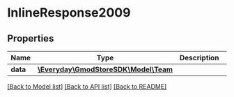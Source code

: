 # InlineResponse2009

## Properties
Name | Type | Description | Notes
------------ | ------------- | ------------- | -------------
**data** | [**\Everyday\GmodStoreSDK\Model\Team**](Team.md) |  | [optional] 

[[Back to Model list]](../../README.md#documentation-for-models) [[Back to API list]](../../README.md#documentation-for-api-endpoints) [[Back to README]](../../README.md)

